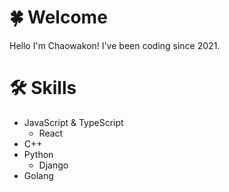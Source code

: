 # 🍀 Welcome
Hello I'm Chaowakon! I've been coding since 2021.

# 🛠️ Skills
- JavaScript & TypeScript
  - React
- C++
- Python
  - Django
- Golang